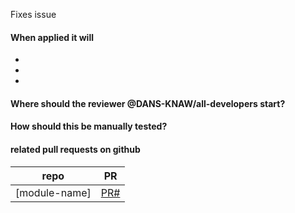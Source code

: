 Fixes issue 

#### When applied it will
* 
* 
* 

#### Where should the reviewer @DANS-KNAW/all-developers start?

#### How should this be manually tested?

#### related pull requests on github
repo                       | PR
-------------------------- | -----------------
[module-name]              | [PR#](PRlink) 

